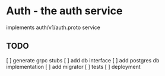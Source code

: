 # Auth - the auth service

implements auth/v1/auth.proto service

## TODO
[ ] generate grpc stubs
[ ] add db interface
[ ] add postgres db implementation
[ ] add migrator
[ ] tests
[ ] deployment

